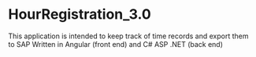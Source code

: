 # HourRegistration_3.0
This application is intended to keep track of time records and export them to SAP
Written in Angular (front end) and C# ASP .NET (back end)
